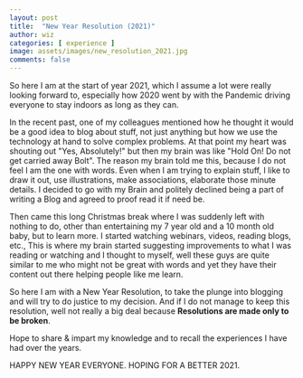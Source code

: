 ```yaml
---
layout: post
title:  "New Year Resolution (2021)"
author: wiz
categories: [ experience ]
image: assets/images/new_resolution_2021.jpg
comments: false
---
```


So here I am at the start of year 2021, which I assume a lot were really looking forward to, especially how 2020 went by with the Pandemic driving everyone to stay indoors as long as they can.

In the recent past, one of my colleagues mentioned how he thought it would be a good idea to blog about stuff, not just anything but how we use the technology at hand to solve complex problems. At that point my heart was shouting out "Yes, Absolutely!" but then my brain was like "Hold On! Do not get carried away Bolt". The reason my brain told me this, because I do not feel I am the one with words. Even when I am trying to explain stuff, I like to draw it out, use illustrations, make associations, elaborate those minute details. I decided to go with my Brain and politely declined being a part of writing a Blog and agreed to proof read it if need be.

Then came this long Christmas break where I was suddenly left with nothing to do, other than entertaining my 7 year old and a 10 month old baby, but to learn more. I started watching webinars, videos, reading blogs, etc., This is where my brain started suggesting improvements to what I was reading or watching and I thought to myself, well these guys are quite similar to me who might not be great with words and yet they have their content out there helping people like me learn.

So here I am with a New Year Resolution, to take the plunge into blogging and will try to do justice to my decision. And if I do not manage to keep this resolution, well not really a big deal because **Resolutions are made only to be broken**.

Hope to share & impart my knowledge and to recall the experiences I have had over the years.

HAPPY NEW YEAR EVERYONE. HOPING FOR A BETTER 2021.